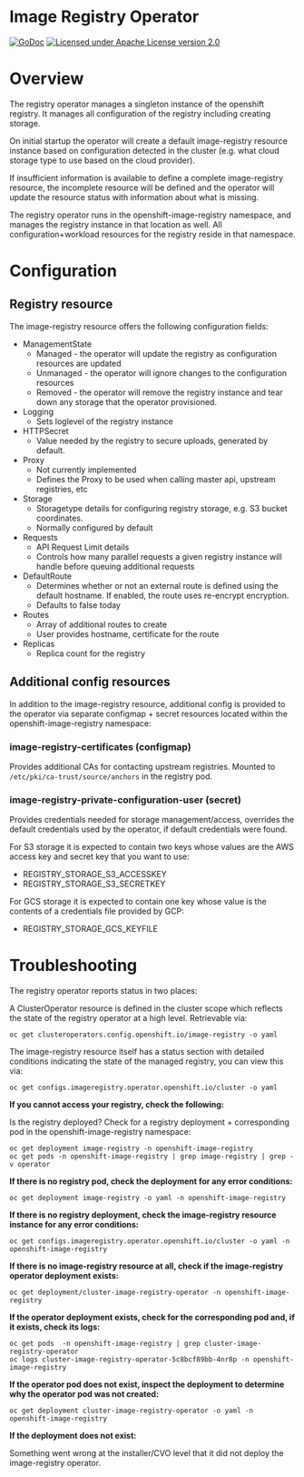 # Image Registry Operator

[![GoDoc](https://godoc.org/github.com/openshift/cluster-image-registry-operator?status.png)](https://godoc.org/github.com/openshift/cluster-image-registry-operator)
[![Licensed under Apache License version 2.0](https://img.shields.io/github/license/openshift/cluster-image-registry-operator.svg?maxAge=2592000)](https://www.apache.org/licenses/LICENSE-2.0)

# Overview

The registry operator manages a singleton instance of the openshift registry.  It manages all configuration of the registry including creating storage.

On initial startup the operator will create a default image-registry resource instance based on configuration detected in the cluster (e.g. what cloud storage type to use based on the cloud provider).

If insufficient information is available to define a complete image-registry resource, the incomplete resource will be defined and the operator will update the resource status with information about what is missing.

The registry operator runs in the openshift-image-registry namespace, and manages the registry instance in that location as well.  All configuration+workload resources for the registry reside in that namespace.

# Configuration

## Registry resource

The image-registry resource offers the following configuration fields:

* ManagementState
  * Managed - the operator will update the registry as configuration resources are updated
  * Unmanaged - the operator will ignore changes to the configuration resources
  * Removed - the operator will remove the registry instance and tear down any storage that the operator provisioned.
* Logging
  * Sets loglevel of the registry instance
* HTTPSecret
  * Value needed by the registry to secure uploads, generated by default.
* Proxy
  * Not currently implemented
  * Defines the Proxy to be used when calling master api, upstream registries, etc
* Storage
  * Storagetype details for configuring registry storage, e.g. S3 bucket coordinates.
  * Normally configured by default
* Requests
  * API Request Limit details
  * Controls how many parallel requests a given registry instance will handle before queuing additional requests
* DefaultRoute
  * Determines whether or not an external route is defined using the default hostname.  If enabled, the route uses re-encrypt encryption.
  * Defaults to false today
* Routes
  * Array of additional routes to create
  * User provides hostname, certificate for the route
* Replicas
  * Replica count for the registry


## Additional config resources

In addition to the image-registry resource, additional config is provided to the operator via separate configmap + secret resources located within the openshift-image-registry namespace:

### image-registry-certificates (configmap)

Provides additional CAs for contacting upstream registries.  Mounted to `/etc/pki/ca-trust/source/anchors` in the registry pod.

### image-registry-private-configuration-user (secret)

Provides credentials needed for storage management/access, overrides the default
credentials used by the operator, if default credentials were found.

For S3 storage it is expected to contain two keys whose values are the AWS access key and secret key that you want to use:
* REGISTRY_STORAGE_S3_ACCESSKEY
* REGISTRY_STORAGE_S3_SECRETKEY

For GCS storage it is expected to contain one key whose value is the contents of a credentials file provided by GCP:
* REGISTRY_STORAGE_GCS_KEYFILE

# Troubleshooting

The registry operator reports status in two places:

A ClusterOperator resource is defined in the cluster scope which reflects the state of the registry operator at a high level.  Retrievable via:

    oc get clusteroperators.config.openshift.io/image-registry -o yaml

The image-registry resource itself has a status section with detailed conditions indicating the state of the managed registry, you can view this via:

    oc get configs.imageregistry.operator.openshift.io/cluster -o yaml


**If you cannot access your registry, check the following:**

Is the registry deployed?  Check for a registry deployment + corresponding pod in the openshift-image-registry namespace:

    oc get deployment image-registry -n openshift-image-registry
    oc get pods -n openshift-image-registry | grep image-registry | grep -v operator

**If there is no registry pod, check the deployment for any error conditions:**

    oc get deployment image-registry -o yaml -n openshift-image-registry

**If there is no registry deployment, check the image-registry resource instance for any error conditions:**

    oc get configs.imageregistry.operator.openshift.io/cluster -o yaml -n openshift-image-registry

**If there is no image-registry resource at all, check if the image-registry operator deployment exists:**

    oc get deployment/cluster-image-registry-operator -n openshift-image-registry

**If the operator deployment exists, check for the corresponding pod and, if it exists, check its logs:**

    oc get pods  -n openshift-image-registry | grep cluster-image-registry-operator
    oc logs cluster-image-registry-operator-5c8bcf89bb-4nr8p -n openshift-image-registry

**If the operator pod does not exist, inspect the deployment to determine why the operator pod was not created:**

    oc get deployment cluster-image-registry-operator -o yaml -n openshift-image-registry

**If the deployment does not exist:**

Something went wrong at the installer/CVO level that it did not deploy the image-registry operator.
